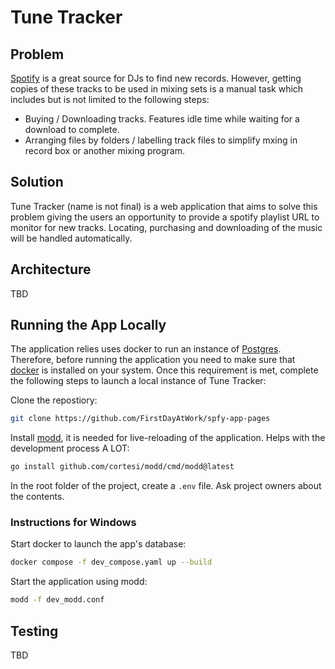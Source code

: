 # Tune Tracker

## Problem
[Spotify](https://open.spotify.com/) is a great source for DJs to find new records. However, getting copies of these tracks to be used in mixing sets is a manual task which includes but is not limited to the following steps:

- Buying / Downloading tracks. Features idle time while waiting for a download to complete.
- Arranging files by folders / labelling track files to simplify mxing in record box or another mixing program. 

## Solution
Tune Tracker (name is not final) is a web application that aims to solve this problem giving the users an opportunity to provide a spotify playlist URL to monitor for new tracks. Locating, purchasing and downloading of the music will be handled automatically.

## Architecture

TBD

## Running the App Locally
The application relies uses docker to run an instance of [Postgres](https://www.postgresql.org/). Therefore, before running the application you need to make sure that [docker](https://www.docker.com/) is installed on your system. Once this requirement is met, complete the following steps to launch a local instance of Tune Tracker:

Clone the repostiory:
```bash
git clone https://github.com/FirstDayAtWork/spfy-app-pages
```

Install [modd](https://github.com/cortesi/modd), it is needed for live-reloading of the application. Helps with the development process A LOT:
```bash
go install github.com/cortesi/modd/cmd/modd@latest
```

In the root folder of the project, create a `.env` file. Ask project owners about the contents.

### Instructions for Windows
Start docker to launch the app's database:
```bash
docker compose -f dev_compose.yaml up --build
```

Start the application using modd:
```bash
modd -f dev_modd.conf
```


## Testing

TBD